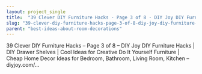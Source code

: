 ```yaml
---
layout: project_single
title:  "39 Clever DIY Furniture Hacks - Page 3 of 8 - DIY Joy DIY Furniture Hacks"
slug: "39-clever-diy-furniture-hacks-page-3-of-8-diy-joy-diy-furniture-hacks"
parent: "best-ideas-about-room-decorations"
---
```

39 Clever DIY Furniture Hacks – Page 3 of 8 – DIY Joy DIY Furniture Hacks | DIY Drawer Shelves | Cool Ideas for Creative Do It Yourself Furniture | Cheap Home Decor Ideas for Bedroom, Bathroom, Living Room, Kitchen – diyjoy.com/…